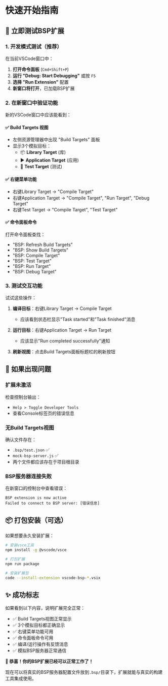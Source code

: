 # 快速开始指南

## 🚀 立即测试BSP扩展

### 1. 开发模式测试（推荐）

在当前VSCode窗口中：

1. **打开命令面板** (`Cmd+Shift+P`)
2. **运行 "Debug: Start Debugging"** 或按 `F5`
3. **选择 "Run Extension"** 配置
4. **新窗口将打开**，已加载BSP扩展

### 2. 在新窗口中验证功能

新的VSCode窗口中应该能看到：

#### ✅ Build Targets 视图
- 左侧资源管理器中出现 "Build Targets" 面板
- 显示3个模拟目标：
  - 📦 **Library Target** (库)
  - ▶️ **Application Target** (应用)  
  - 🧪 **Test Target** (测试)

#### ✅ 右键菜单功能
- 右键Library Target → "Compile Target"
- 右键Application Target → "Compile Target", "Run Target", "Debug Target"
- 右键Test Target → "Compile Target", "Test Target"

#### ✅ 命令面板命令
打开命令面板查找：
- "BSP: Refresh Build Targets"
- "BSP: Show Build Targets" 
- "BSP: Compile Target"
- "BSP: Test Target"
- "BSP: Run Target"
- "BSP: Debug Target"

### 3. 测试交互功能

试试这些操作：

1. **编译目标**：右键Library Target → Compile Target
   - 应该看到状态栏显示"Task started"和"Task finished"消息
   
2. **运行目标**：右键Application Target → Run Target
   - 应该显示"Run completed successfully"通知

3. **刷新视图**：点击Build Targets面板标题栏的刷新按钮

## 🐛 如果出现问题

### 扩展未激活
检查控制台输出：
- `Help > Toggle Developer Tools`
- 查看Console标签页的错误信息

### 无Build Targets视图
确认文件存在：
- `.bsp/test.json` ✅
- `mock-bsp-server.js` ✅  
- 两个文件都应该存在于项目根目录

### BSP服务器连接失败
在新窗口的控制台中查看错误：
```
BSP extension is now active
Failed to connect to BSP server: [错误信息]
```

## 📦 打包安装（可选）

如果想要永久安装扩展：

```bash
# 安装vsce工具
npm install -g @vscode/vsce

# 打包扩展
npm run package

# 安装扩展包
code --install-extension vscode-bsp-*.vsix
```

## ✨ 成功标志

如果看到以下内容，说明扩展完全正常：

- ✅ Build Targets视图正常显示
- ✅ 3个模拟目标都正确显示
- ✅ 右键菜单功能可用
- ✅ 命令面板命令可用
- ✅ 编译/运行操作有反馈消息
- ✅ 模拟BSP服务器正常通信

**🎉 恭喜！你的BSP扩展已经可以正常工作了！**

现在可以将真实的BSP服务器配置文件放到`.bsp/`目录下，扩展就能与真实的构建工具集成使用。
